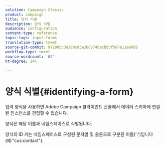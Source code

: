 ```yaml
---
solution: Campaign Classic
product: campaign
title: 양식 식별
description: 양식 식별
audience: configuration
content-type: reference
topic-tags: input-forms
translation-type: tm+mt
source-git-commit: 972885c3a38bcd3a260574bacbb3f507e11ae05b
workflow-type: tm+mt
source-wordcount: '62'
ht-degree: 14%

---
```



# 양식 식별{#identifying-a-form}

입력 양식을 사용하면 Adobe Campaign 클라이언트 콘솔에서 데이터 스키마에 연결된 인스턴스를 편집할 수 있습니다.

양식은 해당 이름과 네임스페이스로 식별됩니다.

양식의 ID 키는 네임스페이스로 구성된 문자열 및 콜론으로 구분된 이름(&#39;:&#39;)입니다(예:&quot;cus:contact&quot;).
